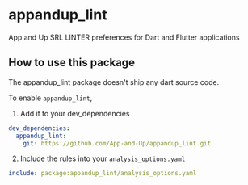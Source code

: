 # appandup_lint

App and Up SRL LINTER preferences for Dart and Flutter applications

## How to use this package

The appandup_lint package doesn't ship any dart source code.

To enable `appandup_lint`,
1. Add it to your dev_dependencies
```yaml
dev_dependencies:
  appandup_lint:
    git: https://github.com/App-and-Up/appandup_lint.git
```

2. Include the rules into your `analysis_options.yaml`
```yaml
include: package:appandup_lint/analysis_options.yaml
```
